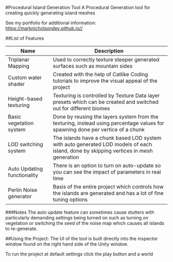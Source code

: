 #Procedural Island Generation Tool
A Procedural Generation tool for creating quickly generating island meshes

See my portfolio for additional information: https://marknicholsondev.github.io//

##List of Features

| Name  | Description |
| ------------- | ------------- |
| Triplanar Mapping  | Used to correctly texture steeper generated surfaces such as mountain sides |
| Custom water shader |  Created with the help of Catlike Coding tutorials to improve the visual appeal of the project |
| Height-based texturing | Texturing is controlled by Texture Data layer presets which can be created and switched out for different biomes  |
| Basic vegetation system |  Done by reusing the layers system from the texturing, instead using percentage values for spawning done per vertice of a chunk |
| LOD switching system  |  The islands have a chunk based LOD system with auto generated LOD models of each island, done by skipping vertices in mesh generation |
| Auto Updating functionality  |  There is an option to turn on auto-update so you can see the impact of parameters in real time  |
| Perlin Noise generator  | Basis of the entire project which controls how the islands are generated and has a lot of fine tuning options  |

###Notes
The auto update feature can sometimes cause stutters with particularly demanding settings being turned on such as turning on vegetation
or switching the seed of the noise map which causes all islands to re-generate.

##Using the Project:
The UI of the tool is built directly into the inspector window found on the right hand side of the Unity window.

To run the project at default settings click the play button and a world 
